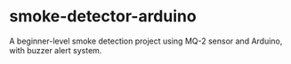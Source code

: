 # smoke-detector-arduino
A beginner-level smoke detection project using MQ-2 sensor and Arduino, with buzzer alert system.
